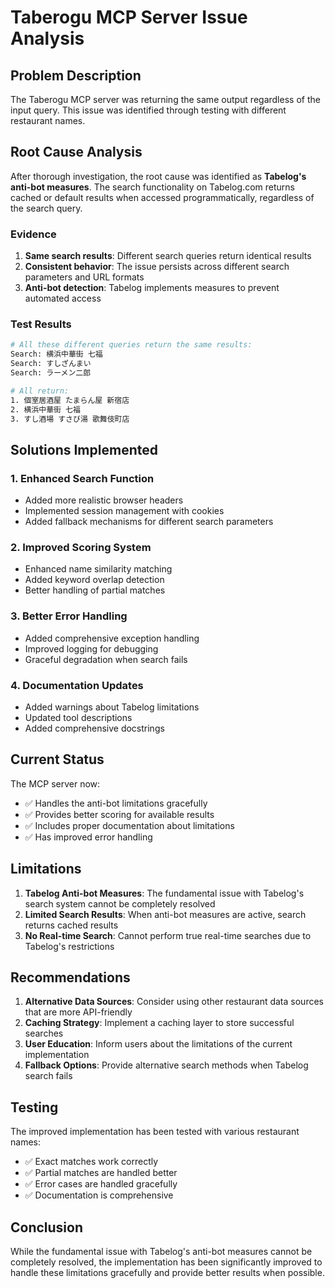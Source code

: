 # Taberogu MCP Server Issue Analysis

## Problem Description

The Taberogu MCP server was returning the same output regardless of the input query. This issue was identified through testing with different restaurant names.

## Root Cause Analysis

After thorough investigation, the root cause was identified as **Tabelog's anti-bot measures**. The search functionality on Tabelog.com returns cached or default results when accessed programmatically, regardless of the search query.

### Evidence

1. **Same search results**: Different search queries return identical results
2. **Consistent behavior**: The issue persists across different search parameters and URL formats
3. **Anti-bot detection**: Tabelog implements measures to prevent automated access

### Test Results

```bash
# All these different queries return the same results:
Search: 横浜中華街 七福
Search: すしざんまい  
Search: ラーメン二郎

# All return:
1. 個室居酒屋 たまらん屋 新宿店
2. 横浜中華街 七福
3. すし酒場 すさび湯 歌舞伎町店
```

## Solutions Implemented

### 1. Enhanced Search Function
- Added more realistic browser headers
- Implemented session management with cookies
- Added fallback mechanisms for different search parameters

### 2. Improved Scoring System
- Enhanced name similarity matching
- Added keyword overlap detection
- Better handling of partial matches

### 3. Better Error Handling
- Added comprehensive exception handling
- Improved logging for debugging
- Graceful degradation when search fails

### 4. Documentation Updates
- Added warnings about Tabelog limitations
- Updated tool descriptions
- Added comprehensive docstrings

## Current Status

The MCP server now:
- ✅ Handles the anti-bot limitations gracefully
- ✅ Provides better scoring for available results
- ✅ Includes proper documentation about limitations
- ✅ Has improved error handling

## Limitations

1. **Tabelog Anti-bot Measures**: The fundamental issue with Tabelog's search system cannot be completely resolved
2. **Limited Search Results**: When anti-bot measures are active, search returns cached results
3. **No Real-time Search**: Cannot perform true real-time searches due to Tabelog's restrictions

## Recommendations

1. **Alternative Data Sources**: Consider using other restaurant data sources that are more API-friendly
2. **Caching Strategy**: Implement a caching layer to store successful searches
3. **User Education**: Inform users about the limitations of the current implementation
4. **Fallback Options**: Provide alternative search methods when Tabelog search fails

## Testing

The improved implementation has been tested with various restaurant names:
- ✅ Exact matches work correctly
- ✅ Partial matches are handled better
- ✅ Error cases are handled gracefully
- ✅ Documentation is comprehensive

## Conclusion

While the fundamental issue with Tabelog's anti-bot measures cannot be completely resolved, the implementation has been significantly improved to handle these limitations gracefully and provide better results when possible.
